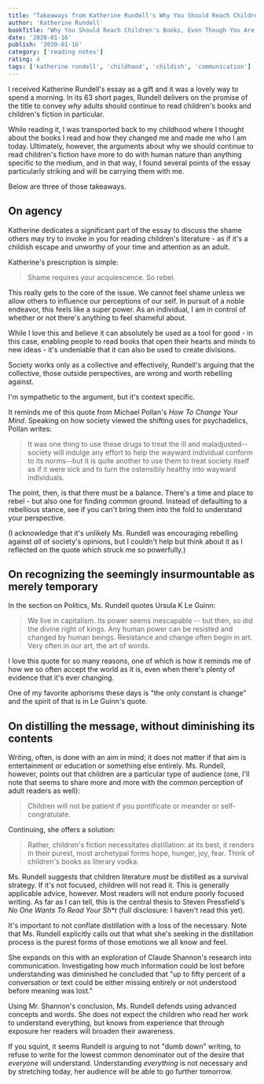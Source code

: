 ```yaml
---
title: "Takeaways from Katherine Rundell's Why You Should Reach Children's Books, Even Though You Are So Old and Wise"
author: 'Katherine Rundell'
bookTitle: "Why You Should Reach Children's Books, Even Though You Are So Old and Wise"
date: '2020-01-16'
publish: '2020-01-16'
category: ['reading notes']
rating: 4
tags: ['katherine rundell', 'childhood', 'childish', 'communication']
---
```


I received Katherine Rundell's essay as a gift and it was a lovely way to spend a morning. In its 63 short pages, Rundell delivers on the promise of the title to convey _why_ adults should continue to read children's books and children's fiction in particular.

While reading it, I was transported back to my childhood where I thought about the books I read and how they changed me and made me who I am today. Ultimately, however, the arguments about why we should continue to read children's fiction have more to do with human nature than anything specific to the medium, and in that way, I found several points of the essay particularly striking and will be carrying them with me.

Below are three of those takeaways.

## On agency

Katherine dedicates a significant part of the essay to discuss the shame others may try to invoke in you for reading children's literature - as if it's a childish escape and unworthy of your time and attention as an adult.

Katherine's prescription is simple:

> Shame requires your acquiescence. So rebel.

This really gets to the core of the issue. We cannot feel shame unless we allow others to influence our perceptions of our self. In pursuit of a noble endeavor, this feels like a super power. As an individual, I am in control of whether or not there's anything to feel shameful about.

While I love this and believe it can absolutely be used as a tool for good - in this case, enabling people to read books that open their hearts and minds to new ideas - it's undeniable that it can also be used to create divisions.

Society works only as a collective and effectively, Rundell's arguing that the collective, those outside perspectives, are wrong and worth rebelling against.

I'm sympathetic to the argument, but it's context specific.

It reminds me of this quote from Michael Pollan's _How To Change Your Mind_. Speaking on how society viewed the shifting uses for psychadelics, Pollan writes:

> It was one thing to use these drugs to treat the ill and maladjusted--society will indulge any effort to help the wayward individual conform to its norms--but it is quite another to use them to treat society itself as if it were sick and to turn the ostensibly healthy into wayward individuals.

The point, then, is that there must be a balance. There's a time and place to rebel - but also one for finding common ground. Instead of defaulting to a rebellious stance, see if you can't bring them into the fold to understand your perspective.

(I acknowledge that it's unlikely Ms. Rundell was encouraging rebelling against _all_ of society's opinions, but I couldn't help but think about it as I reflected on the quote which struck me so powerfully.)

## On recognizing the seemingly insurmountable as merely temporary

In the section on Politics, Ms. Rundell quotes Ursula K Le Guinn:

> We live in capitalism. Its power seems inescapable -- but then, so did the divine right of kings. Any human power can be resisted and changed by human beings. Resistance and change often begin in art. Very often in our art, the art of words.

I love this quote for so many reasons, one of which is how it reminds me of how we so often accept the world as it is, even when there's plenty of evidence that it's ever changing.

One of my favorite aphorisms these days is "the only constant is change" and the spirit of that is in Le Guinn's quote.

## On distilling the message, without diminishing its contents

Writing, often, is done with an aim in mind; it does not matter if that aim is entertainment or education or something else entirely. Ms. Rundell, however, points out that children are a particular type of audience (one, I'll note that seems to share more and more with the common perception of adult readers as well):

> Children will not be patient if you pontificate or meander or self-congratulate.

Continuing, she offers a solution:

> Rather, children's fiction necessitates distillation: at its best, it renders in their purest, most archetypal forms hope, hunger, joy, fear. Think of children's books as literary vodka.

Ms. Rundell suggests that children literature _must_ be distilled as a survival strategy. If it's not focused, children will not read it. This is generally applicable advice, however. Most readers will not endure poorly focused writing. As far as I can tell, this is the central thesis to Steven Pressfield's _No One Wants To Read Your Sh\*t_ (full disclosure: I haven't read this yet).

It's important to not conflate distillation with a loss of the necessary. Note that Ms. Rundell explicitly calls out that what she's seeking in the distillation process is the purest forms of those emotions we all know and feel.

She expands on this with an exploration of Claude Shannon's research into communication. Investigating how much information could be lost before understanding was diminished he concluded that "up to fifty percent of a conversation or text could be either missing entirely or not understood before meaning was lost."

Using Mr. Shannon's conclusion, Ms. Rundell defends using advanced concepts and words. She does not expect the children who read her work to understand everything, but knows from experience that through exposure her readers will broaden their awareness.

If you squint, it seems Rundell is arguing to not "dumb down" writing, to refuse to write for the lowest common denominator out of the desire that _everyone_ will understand. Understanding _everything_ is not necessary and by stretching today, her audience will be able to go further tomorrow.
